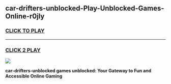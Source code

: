 
## car-drifters-unblocked-Play-Unblocked-Games-Online-r0jly
<h3>
<a href="https://premium76.site?title=car-drifters-unblocked&ref=25A">CLICK TO PLAY</a></h3>
<hr>

<h3>
<a href="https://premium76.site?title=car-drifters-unblocked&ref=25A">CLICK 2 PLAY</a>
  
</h3>

<a href="https://premium76.site?title=car-drifters-unblocked&ref=25A"><img src="https://clearcache.store/games.png"></a>


**car-drifters-unblocked games unblocked: Your Gateway to Fun and Accessible Online Gaming**
